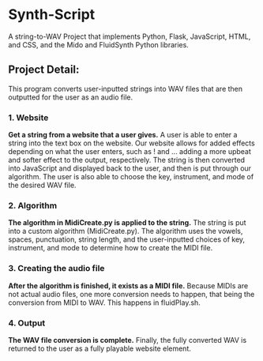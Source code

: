 # Synth-Script
A string-to-WAV Project that implements Python, Flask, JavaScript, HTML, and CSS, and the Mido and FluidSynth Python libraries.

## Project Detail:
This program converts user-inputted strings into WAV files that are then
outputted for the user as an audio file. 

### 1. Website 
**Get a string from a website that a user gives.**
A user is able to enter a string into the text box on the website. Our website allows for added
effects depending on what the user enters, such as ! and ... adding a more upbeat
and softer effect to the output, respectively. The string is then converted into JavaScript and displayed back to the user, and then is put through our algorithm. The user is also able to choose the key, instrument, and mode of the desired WAV file.

### 2. Algorithm
**The algorithm in MidiCreate.py is applied to the string.**
The string is put into a custom algorithm (MidiCreate.py). The algorithm uses the vowels, spaces, punctuation, string length, and the user-inputted choices of key, instrument, and mode to determine how to create the MIDI file. 

### 3. Creating the audio file 
**After the algorithm is finished, it exists as a MIDI file.** Because MIDIs are not actual audio files, one more conversion needs to happen, that being the conversion from MIDI to WAV. This happens in fluidPlay.sh.

### 4. Output 
**The WAV file conversion is complete.** Finally, the fully converted WAV is returned to the user as a fully playable website element.






